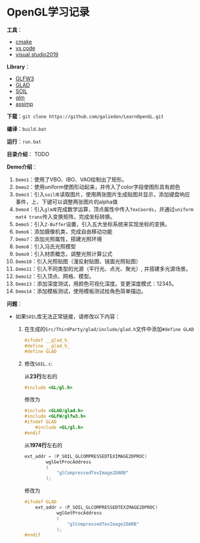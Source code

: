 # OpenGL学习记录

**工具**：
- [cmake](https://cmake.org/download/)
- [vs code](https://code.visualstudio.com/download)
- [visual studio2019](https://visualstudio.microsoft.com/zh-hans/)

**Library**：
- [GLFW3](https://github.com/glfw/glfw)
- [GLAD](https://github.com/Dav1dde/glad)
- [SOIL](https://github.com/paralin/soil)
- [glm](https://github.com/g-truc/glm)
- [assimp](https://github.com/assimp/assimp)

**下载**：`git clone https://github.com/galiedon/LearnOpenGL.git`

**编译**：`build.bat`

**运行**：`run.bat`

**目录介绍**：
TODO

**Demo介绍**：
1. `Demo1`：使用了VBO、IBO、VAO绘制出了矩形。
2. `Demo2`：使用uniform使图形动起来，并传入了color字段使图形具有颜色
3. `Demo3`：引入`soil库`读取图片，使用两张图片生成贴图并显示，添加键盘响应事件，上、下键可以调整两张图片的alpha值
4. `Demo4`：引入`glm库`完成数学运算，顶点属性中传入`TexCoords`，并通过`uniform mat4 trans`传入变换矩阵，完成坐标转换。 
5. `Demo5`：引入`Z-Buffer`设置，引入五大坐标系统来实现坐标的变换。
6. `Demo6`：添加摄像机类，完成自由移动功能
7. `Demo7`：添加光照属性，搭建光照环境
8. `Demo8`：引入冯氏光照模型
9. `Demo9`：引入材质概念，调整光照计算公式
10. `Demo10`：引入光照贴图（漫反射贴图、镜面光照贴图）
11. `Demo11`：引入不同类型的光源（平行光、点光、聚光）, 并搭建多光源场景。
12. `Demo12`：引入顶点、网格、模型。
13. `Demo13`：添加深度测试，用颜色可视化深度。变更深度模式：12345。
14. `Demo14`：添加模板测试，使用模板测试给角色简单描边。


**问题**：
- 如果`SOIL`库无法正常链接，请修改以下内容：
  1. 在生成的`Src/ThirdParty/glad/include/glad.h`文件中添加`#define GLAD`
        ```cpp
        #ifndef __glad_h_
        #define __glad_h_
        #define GLAD
        ```
  2. 修改`SOIL.c`:

        从**23行**左右的
        ```cpp
        #include <GL/gl.h>
        ```
        修改为
        ```cpp
        #include <GLAD/glad.h>
        #include <GLFW/glfw3.h>
        #ifndef GLAD
            #include <GL/gl.h>
        #endif
        ```
        从**1974行**左右的
        ```cpp
        ext_addr = (P_SOIL_GLCOMPRESSEDTEXIMAGE2DPROC)
                wglGetProcAddress
                (
                    "glCompressedTexImage2DARB"
                );
        ```
        修改为
        ```cpp
        #ifndef GLAD
            ext_addr = (P_SOIL_GLCOMPRESSEDTEXIMAGE2DPROC)
                    wglGetProcAddress
                    (
                        "glCompressedTexImage2DARB"
                    );
        #endif
        ```
   